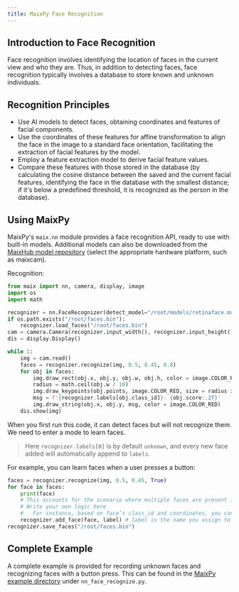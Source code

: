 ```yaml
---
title: MaixPy Face Recognition
---
```


## Introduction to Face Recognition

Face recognition involves identifying the location of faces in the current view and who they are.
Thus, in addition to detecting faces, face recognition typically involves a database to store known and unknown individuals.

## Recognition Principles

* Use AI models to detect faces, obtaining coordinates and features of facial components.
* Use the coordinates of these features for affine transformation to align the face in the image to a standard face orientation, facilitating the extraction of facial features by the model.
* Employ a feature extraction model to derive facial feature values.
* Compare these features with those stored in the database (by calculating the cosine distance between the saved and the current facial features, identifying the face in the database with the smallest distance; if it's below a predefined threshold, it is recognized as the person in the database).

## Using MaixPy

MaixPy's `maix.nn` module provides a face recognition API, ready to use with built-in models. Additional models can also be downloaded from the [MaixHub model repository](https://maixhub.com/model/zoo) (select the appropriate hardware platform, such as maixcam).

Recognition:

```python
from maix import nn, camera, display, image
import os
import math

recognizer = nn.FaceRecognizer(detect_model="/root/models/retinaface.mud", feature_model = "/root/models/face_feature.mud")
if os.path.exists("/root/faces.bin"):
    recognizer.load_faces("/root/faces.bin")
cam = camera.Camera(recognizer.input_width(), recognizer.input_height(), recognizer.input_format())
dis = display.Display()

while 1:
    img = cam.read()
    faces = recognizer.recognize(img, 0.5, 0.45, 0.8)
    for obj in faces:
        img.draw_rect(obj.x, obj.y, obj.w, obj.h, color = image.COLOR_RED)
        radius = math.ceil(obj.w / 10)
        img.draw_keypoints(obj.points, image.COLOR_RED, size = radius if radius < 5 else 4)
        msg = f'{recognizer.labels[obj.class_id]}: {obj.score:.2f}'
        img.draw_string(obj.x, obj.y, msg, color = image.COLOR_RED)
    dis.show(img)
```

When you first run this code, it can detect faces but will not recognize them. We need to enter a mode to learn faces.

> Here `recognizer.labels[0]` is by default `unknown`, and every new face added will automatically append to `labels`.

For example, you can learn faces when a user presses a button:
```python
faces = recognizer.recognize(img, 0.5, 0.45, True)
for face in faces:
    print(face)
    # This accounts for the scenario where multiple faces are present in one scene; obj.class_id of 0 means the face is not registered
    # Write your own logic here
    #   For instance, based on face’s class_id and coordinates, you can decide whether to add it to the database and facilitate user interaction, like pressing a button to register
    recognizer.add_face(face, label) # label is the name you assign to the face
recognizer.save_faces("/root/faces.bin")
```

## Complete Example

A complete example is provided for recording unknown faces and recognizing faces with a button press. This can be found in the [MaixPy example directory](https://github.com/sipeed/MaixPy/tree/main/examples) under `nn_face_recognize.py`.

